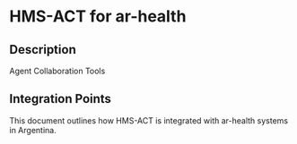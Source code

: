 # HMS-ACT for ar-health

## Description

Agent Collaboration Tools

## Integration Points

This document outlines how HMS-ACT is integrated with ar-health systems in Argentina.
